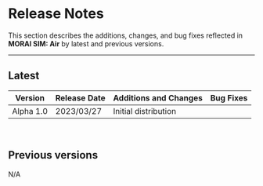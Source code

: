 # Release Notes
This section describes the additions, changes, and bug fixes reflected in **MORAI SIM: Air** by latest and previous versions.

---

## Latest

|  Version        | Release Date | Additions and Changes   | Bug Fixes   | 
| --------------- | :----------- | ----------------------- | ----------- |
|  Alpha 1.0      | 2023/03/27   | Initial distribution    |             | 

<br>

## Previous versions

N/A


